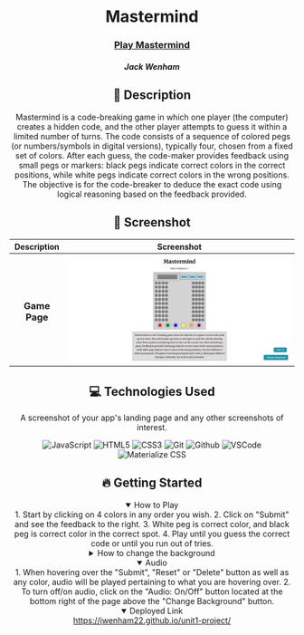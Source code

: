   <div id="description" align="center">

  # Mastermind

  ### [Play Mastermind](https://jwenham22.github.io/unit1-project/)

  ##### Jack Wenham

 

  ## :pencil: Description

Mastermind is a code-breaking game in which one player (the computer) creates a hidden code, 
and the other player attempts to guess it within a limited number of turns. 
The code consists of a sequence of colored pegs (or numbers/symbols in digital versions), 
typically four, chosen from a fixed set of colors. After each guess, the code-maker 
provides feedback using small pegs or markers: black pegs indicate correct colors 
in the correct positions, while white pegs indicate correct colors in the wrong 
positions. The objective is for the code-breaker to deduce the exact code using 
logical reasoning based on the feedback provided.

  ## :camera_flash: Screenshot 

  |   Description | Screenshot | 
  |:-------------:| -----------|
  | <h3 align="center">Game Page</h3> | ![image alt](https://github.com/JWenham22/unit1-project/blob/main/Screenshot%202025-01-09%20124501.png?raw=true)
  

   ## :computer: Technologies Used
  A screenshot of your app's landing page and any other screenshots of interest.

  
  ![JavaScript](https://img.shields.io/badge/-JavaScript-05122A?style=flat&logo=javascript)
  ![HTML5](https://img.shields.io/badge/-HTML5-05122A?style=flat&logo=html5)
  ![CSS3](https://img.shields.io/badge/-CSS-05122A?style=flat&logo=css3)
  ![Git](https://img.shields.io/badge/-Git-05122A?style=flat&logo=git)
  ![Github](https://img.shields.io/badge/-GitHub-05122A?style=flat&logo=github)
  ![VSCode](https://img.shields.io/badge/-VS_Code-05122A?style=flat&logo=visualstudio)
  ![Materialize CSS](https://img.shields.io/badge/-Materialize_CSS-05122A?style=flat&logo=materialdesign)


  ## :fire: Getting Started

<details open>
  <summary> How to Play </summary>
    1. Start by clicking on 4 colors in any order you wish.  
    2. Click on "Submit" and see the feedback to the right.  
    3. White peg is correct color, and black peg is correct color in the correct spot.  
    4. Play until you guess the correct code or until you run out of tries.  
</details>

<details>
  <summary> How to change the background </summary>
    1. Click on the "Select a background" to reveal a dropdown. 
    2. Select the theme you would like as a background.
    3. Once selected, click on the "Change Background" button located at the bottom right of the page.
</details>

<details open>
  <summary> Audio </summary>
    1. When hovering over the "Submit", "Reset" or "Delete" button as well as any color, audio will be played pertaining to what you are hovering over.
    2. To turn off/on audio, click on the "Audio: On/Off" button located at the bottom right of the page above the "Change Background" button.
</details>

<details open>
  <summary> Deployed Link </summary>
  <a href="https://jwenham22.github.io/unit1-project/"
    > https://jwenham22.github.io/unit1-project/ </a
  >
</details>
  
  </div>
